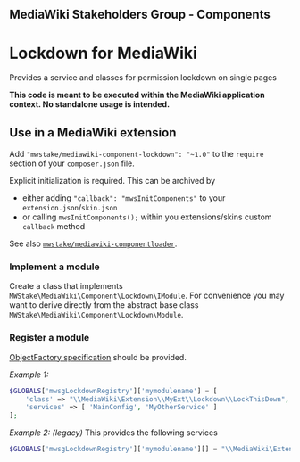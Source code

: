 ## MediaWiki Stakeholders Group - Components
# Lockdown for MediaWiki

Provides a service and classes for permission lockdown on single pages

**This code is meant to be executed within the MediaWiki application context. No standalone usage is intended.**

## Use in a MediaWiki extension

Add `"mwstake/mediawiki-component-lockdown": "~1.0"` to the `require` section of your `composer.json` file.

Explicit initialization is required. This can be archived by
- either adding `"callback": "mwsInitComponents"` to your `extension.json`/`skin.json`
- or calling `mwsInitComponents();` within you extensions/skins custom `callback` method

See also [`mwstake/mediawiki-componentloader`](https://github.com/hallowelt/mwstake-mediawiki-componentloader).

### Implement a module

Create a class that implements `MWStake\MediaWiki\Component\Lockdown\IModule`. For convenience you may want to derive directly from the abstract base class `MWStake\MediaWiki\Component\Lockdown\Module`.

### Register a module

[ObjectFactory specification](https://www.mediawiki.org/wiki/ObjectFactory) should be provided.

*Example 1:*
```php
$GLOBALS['mwsgLockdownRegistry']['mymodulename'] = [
    'class' => "\\MediaWiki\Extension\\MyExt\\Lockdown\\LockThisDown",
    'services' => [ 'MainConfig', 'MyOtherService' ]
];
```
*Example 2: (legacy)*
This provides the following services
```php
$GLOBALS['mwsgLockdownRegistry']['mymodulename'][] = "\\MediaWiki\Extension\\MyExt\\Lockdown\\LockThisDown::myCallback"
```
